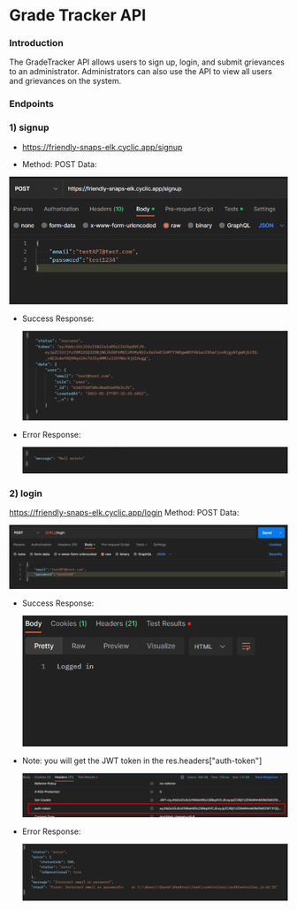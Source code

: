 # Grade Tracker API

### Introduction

The GradeTracker API allows users to sign up, login, and submit grievances to an administrator. Administrators can also use the API to view all users and grievances on the system.

### Endpoints

### 1) signup

-   <a href="#https://friendly-snaps-elk.cyclic.app/signup">https://friendly-snaps-elk.cyclic.app/signup</a>

-   Method: POST
    Data:

<img src="./images/reqSignup.png">

-   Success Response:

    <img src="./images/resSignup.png">

-   Error Response:

    <img src="./images/errSignup.png">

### 2) login

https://friendly-snaps-elk.cyclic.app/login
Method: POST
Data:

<img src="./images/reqLogin.png">

-   Success Response:

    <img src="./images/resLogin.png">

-   Note: you will get the JWT token in the res.headers["auth-token"]

    <img src="./images/toekn.png">

-   Error Response:

     <img src="./images/errLogin.png">
